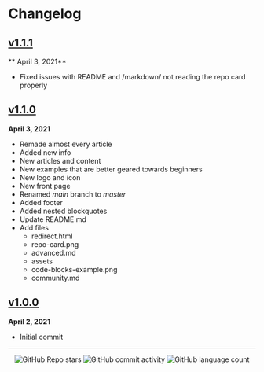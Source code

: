 # Changelog

## <a href="https://github.com/sleepiie/formatting/releases/tag/v1.1.1">v1.1.1</a>

** April 3, 2021**

* Fixed issues with README and /markdown/ not reading the repo card properly

## <a href="https://github.com/sleepiie/formatting/releases/tag/v1.1.0">v1.1.0</a>

**April 3, 2021**

* Remade almost every article
* Added new info
* New articles and content
* New examples that are better geared towards beginners
* New logo and icon
* New front page
* Renamed *main* branch to *master*
* Added footer
* Added nested blockquotes
* Update README.md
* Add files
    * redirect.html
    * repo-card.png
    * advanced.md
    * assets
    * code-blocks-example.png
    * community.md

## <a href="https://github.com/sleepiie/formatting/releases/tag/v1.0.0">v1.0.0</a>

**April 2, 2021**

* Initial commit


<!-- Footer -->

---

<p align="center">
  <img alt="GitHub Repo stars" src="https://img.shields.io/github/stars/sleepiie/formatting?style=for-the-badge">
  <img alt="GitHub commit activity" src="https://img.shields.io/github/commit-activity/m/sleepiie/formatting?style=for-the-badge">
  <img alt="GitHub language count" src="https://img.shields.io/github/languages/count/sleepiie/formatting?style=for-the-badge">
</p>
